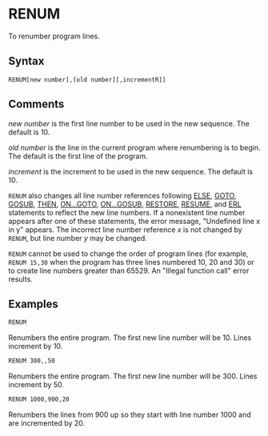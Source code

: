 # RENUM

To renumber program lines.

## Syntax

`RENUM[new number],[old number][,incrementR]]`

## Comments

*new number* is the first line number to be used in the new sequence. The default is 10.

*old number* is the line in the current program where renumbering is to begin. The default is the first line of the program.

*increment* is the increment to be used in the new sequence. The default is 10.

`RENUM` also changes all line number references following [ELSE](ELSE), [GOTO](GOTO), [GOSUB](GOSUB), [THEN](THEN), [ON...GOTO](ON...GOTO), [ON...GOSUB](ON...GOSUB), [RESTORE](RESTORE), [RESUME](RESUME), and [ERL](ERL) statements to reflect the new line numbers. If a nonexistent line number appears after one of these statements, the error message, "Undefined line x in y" appears. The incorrect line number reference *x* is not changed by `RENUM`, but line number *y* may be changed.

`RENUM` cannot be used to change the order of program lines (for example, `RENUM 15,30` when the program has three lines numbered 10, 20 and 30) or to create line numbers greater than 65529. An "Illegal function call" error results.

## Examples

```vb
RENUM
```

Renumbers the entire program. The first new line number will be 10. Lines increment by 10.

```vb
RENUM 300,,50
```

Renumbers the entire program. The first new line number will be 300. Lines increment by 50.

```vb
RENUM 1000,900,20
```

Renumbers the lines from 900 up so they start with line number 1000 and are incremented by 20.
